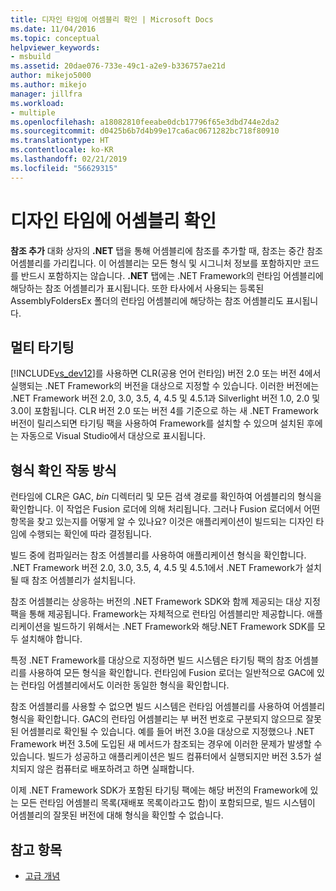 ```yaml
---
title: 디자인 타임에 어셈블리 확인 | Microsoft Docs
ms.date: 11/04/2016
ms.topic: conceptual
helpviewer_keywords:
- msbuild
ms.assetid: 20dae076-733e-49c1-a2e9-b336757ae21d
author: mikejo5000
ms.author: mikejo
manager: jillfra
ms.workload:
- multiple
ms.openlocfilehash: a18082810feeabe0dcb17796f65e3dbd744e2da2
ms.sourcegitcommit: d0425b6b7d4b99e17ca6ac0671282bc718f80910
ms.translationtype: HT
ms.contentlocale: ko-KR
ms.lasthandoff: 02/21/2019
ms.locfileid: "56629315"
---
```

# <a name="resolve-assemblies-at-design-time"></a>디자인 타임에 어셈블리 확인
**참조 추가** 대화 상자의 **.NET** 탭을 통해 어셈블리에 참조를 추가할 때, 참조는 중간 참조 어셈블리를 가리킵니다. 이 어셈블리는 모든 형식 및 시그니처 정보를 포함하지만 코드를 반드시 포함하지는 않습니다. **.NET** 탭에는 .NET Framework의 런타임 어셈블리에 해당하는 참조 어셈블리가 표시됩니다. 또한 타사에서 사용되는 등록된 AssemblyFoldersEx 폴더의 런타임 어셈블리에 해당하는 참조 어셈블리도 표시됩니다.

## <a name="multi-targeting"></a>멀티 타기팅
 [!INCLUDE[vs_dev12](../extensibility/includes/vs_dev12_md.md)]를 사용하면 CLR(공용 언어 런타임) 버전 2.0 또는 버전 4에서 실행되는 .NET Framework의 버전을 대상으로 지정할 수 있습니다. 이러한 버전에는 .NET Framework 버전 2.0, 3.0, 3.5, 4, 4.5 및 4.5.1과 Silverlight 버전 1.0, 2.0 및 3.0이 포함됩니다. CLR 버전 2.0 또는 버전 4를 기준으로 하는 새 .NET Framework 버전이 릴리스되면 타기팅 팩을 사용하여 Framework를 설치할 수 있으며 설치된 후에는 자동으로 Visual Studio에서 대상으로 표시됩니다.

## <a name="how-type-resolution-works"></a>형식 확인 작동 방식
 런타임에 CLR은 GAC, *bin* 디렉터리 및 모든 검색 경로를 확인하여 어셈블리의 형식을 확인합니다. 이 작업은 Fusion 로더에 의해 처리됩니다. 그러나 Fusion 로더에서 어떤 항목을 찾고 있는지를 어떻게 알 수 있나요? 이것은 애플리케이션이 빌드되는 디자인 타임에 수행되는 확인에 따라 결정됩니다.

 빌드 중에 컴파일러는 참조 어셈블리를 사용하여 애플리케이션 형식을 확인합니다. .NET Framework 버전 2.0, 3.0, 3.5, 4, 4.5 및 4.5.1에서 .NET Framework가 설치될 때 참조 어셈블리가 설치됩니다.

 참조 어셈블리는 상응하는 버전의 .NET Framework SDK와 함께 제공되는 대상 지정 팩을 통해 제공됩니다. Framework는 자체적으로 런타임 어셈블리만 제공합니다. 애플리케이션을 빌드하기 위해서는 .NET Framework와 해당.NET Framework SDK를 모두 설치해야 합니다.

 특정 .NET Framework를 대상으로 지정하면 빌드 시스템은 타기팅 팩의 참조 어셈블리를 사용하여 모든 형식을 확인합니다. 런타임에 Fusion 로더는 일반적으로 GAC에 있는 런타임 어셈블리에서도 이러한 동일한 형식을 확인합니다.

 참조 어셈블리를 사용할 수 없으면 빌드 시스템은 런타임 어셈블리를 사용하여 어셈블리 형식을 확인합니다. GAC의 런타임 어셈블리는 부 버전 번호로 구분되지 않으므로 잘못된 어셈블리로 확인될 수 있습니다. 예를 들어 버전 3.0을 대상으로 지정했으나 .NET Framework 버전 3.5에 도입된 새 메서드가 참조되는 경우에 이러한 문제가 발생할 수 있습니다. 빌드가 성공하고 애플리케이션은 빌드 컴퓨터에서 실행되지만 버전 3.5가 설치되지 않은 컴퓨터로 배포하려고 하면 실패합니다.

 이제 .NET Framework SDK가 포함된 타기팅 팩에는 해당 버전의 Framework에 있는 모든 런타임 어셈블리 목록(재배포 목록이라고도 함)이 포함되므로, 빌드 시스템이 어셈블리의 잘못된 버전에 대해 형식을 확인할 수 없습니다.

## <a name="see-also"></a>참고 항목
- [고급 개념](../msbuild/msbuild-advanced-concepts.md)